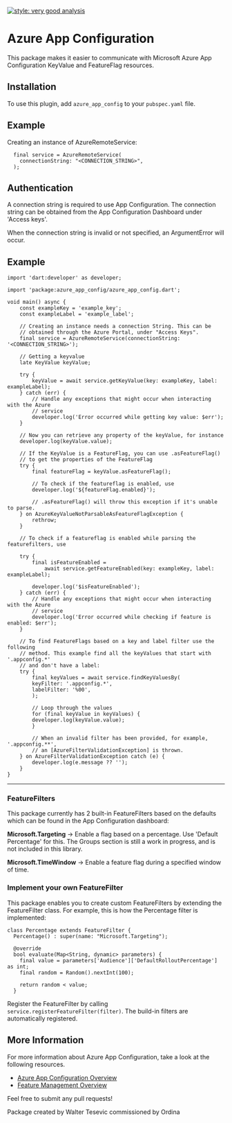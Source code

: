 [![style: very good analysis](https://img.shields.io/badge/style-very_good_analysis-B22C89.svg)](https://pub.dev/packages/very_good_analysis)

# Azure App Configuration  
This package makes it easier to communicate with Microsoft Azure App Configuration KeyValue and FeatureFlag resources.

## Installation
To use this plugin, add `azure_app_config` to your `pubspec.yaml` file.

## Example
Creating an instance of AzureRemoteService:

      final service = AzureRemoteService(
        connectionString: "<CONNECTION_STRING>",
      ); 

## Authentication

A connection string is required to use App Configuration.
The connection string can be obtained from the App Configuration Dashboard under 'Access keys'.

When the connection string is invalid or not specified, an ArgumentError will occur.

## Example 

    import 'dart:developer' as developer;

    import 'package:azure_app_config/azure_app_config.dart';

    void main() async {
        const exampleKey = 'example_key';
        const exampleLabel = 'example_label';

        // Creating an instance needs a connection String. This can be
        // obtained through the Azure Portal, under "Access Keys".
        final service = AzureRemoteService(connectionString: '<CONNECTION_STRING>');

        // Getting a keyvalue
        late KeyValue keyValue;

        try {
            keyValue = await service.getKeyValue(key: exampleKey, label: exampleLabel);
        } catch (err) {
            // Handle any exceptions that might occur when interacting with the Azure
            // service
            developer.log('Error occurred while getting key value: $err');
        }

        // Now you can retrieve any property of the keyValue, for instance
        developer.log(keyValue.value);

        // If the KeyValue is a FeatureFlag, you can use .asFeatureFlag()
        // to get the properties of the FeatureFlag
        try {
            final featureFlag = keyValue.asFeatureFlag();

            // To check if the featureflag is enabled, use
            developer.log('${featureFlag.enabled}');

            // .asFeatureFlag() will throw this exception if it's unable to parse.
        } on AzureKeyValueNotParsableAsFeatureFlagException {
            rethrow;
        }

        // To check if a featureflag is enabled while parsing the featurefilters, use

        try {
            final isFeatureEnabled =
                await service.getFeatureEnabled(key: exampleKey, label: exampleLabel);

            developer.log('$isFeatureEnabled');
        } catch (err) {
            // Handle any exceptions that might occur when interacting with the Azure
            // service
            developer.log('Error occurred while checking if feature is enabled: $err');
        }

        // To find FeatureFlags based on a key and label filter use the following
        // method. This example find all the keyValues that start with '.appconfig.*'
        // and don't have a label:
        try {
            final keyValues = await service.findKeyValuesBy(
            keyFilter: '.appconfig.*',
            labelFilter: '%00',
            );

            // Loop through the values
            for (final keyValue in keyValues) {
            developer.log(keyValue.value);
            }

            // When an invalid filter has been provided, for example, '.appconfig.**',
            // an [AzureFilterValidationException] is thrown.
        } on AzureFilterValidationException catch (e) {
            developer.log(e.message ?? '');
        }
    }


---

### FeatureFilters
This package currently has 2 built-in FeatureFilters based on the defaults which can be found in the App Configuration dashboard:

**Microsoft.Targeting** -> Enable a flag based on a percentage. Use 'Default Percentage' for this. The Groups section is still a work in progress, and is not included in this library. 

**Microsoft.TimeWindow** -> Enable a feature flag during a specified window of time.

### Implement your own FeatureFilter

This package enables you to create custom FeatureFilters by extending the FeatureFilter class. For example, this is how the Percentage filter is implemented:

    class Percentage extends FeatureFilter {
      Percentage() : super(name: "Microsoft.Targeting");

      @override
      bool evaluate(Map<String, dynamic> parameters) {
        final value = parameters['Audience']['DefaultRolloutPercentage'] as int;
        final random = Random().nextInt(100);

        return random < value;
      }
    


Register the FeatureFilter by calling `service.registerFeatureFilter(filter)`. The build-in filters are automatically registered.

## More Information
For more information about Azure App Configuration, take a look at the following resources.

 - [Azure App Configuration Overview](https://learn.microsoft.com/en-us/azure/azure-app-configuration/overview)
 - [Feature Management Overview](https://learn.microsoft.com/en-us/azure/azure-app-configuration/concept-feature-management)


Feel free to submit any pull requests!




Package created by Walter Tesevic commissioned by Ordina
